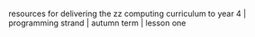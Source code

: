 resources for delivering the zz computing curriculum to year 4 | programming strand | autumn term | lesson one
